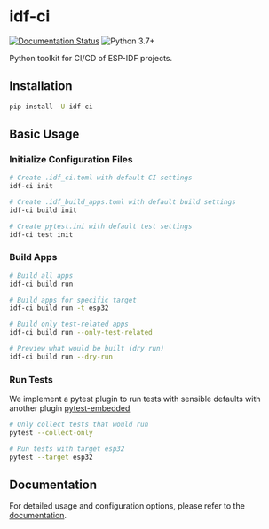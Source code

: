 # idf-ci

[![Documentation Status](https://readthedocs.com/projects/espressif-idf-ci/badge/?version=latest)](https://espressif-idf-ci.readthedocs-hosted.com/en/latest/)
![Python 3.7+](https://img.shields.io/pypi/pyversions/idf-ci)

Python toolkit for CI/CD of ESP-IDF projects.

## Installation

```bash
pip install -U idf-ci
```

## Basic Usage

### Initialize Configuration Files

```bash
# Create .idf_ci.toml with default CI settings
idf-ci init

# Create .idf_build_apps.toml with default build settings
idf-ci build init

# Create pytest.ini with default test settings
idf-ci test init
```

### Build Apps

```bash
# Build all apps
idf-ci build run

# Build apps for specific target
idf-ci build run -t esp32

# Build only test-related apps
idf-ci build run --only-test-related

# Preview what would be built (dry run)
idf-ci build run --dry-run
```

### Run Tests

We implement a pytest plugin to run tests with sensible defaults with another plugin [pytest-embedded](https://github.com/espressif/pytest-embedded)

```bash
# Only collect tests that would run
pytest --collect-only

# Run tests with target esp32
pytest --target esp32
```

## Documentation

For detailed usage and configuration options, please refer to the [documentation](https://espressif-idf-ci.readthedocs-hosted.com/en/latest/).
